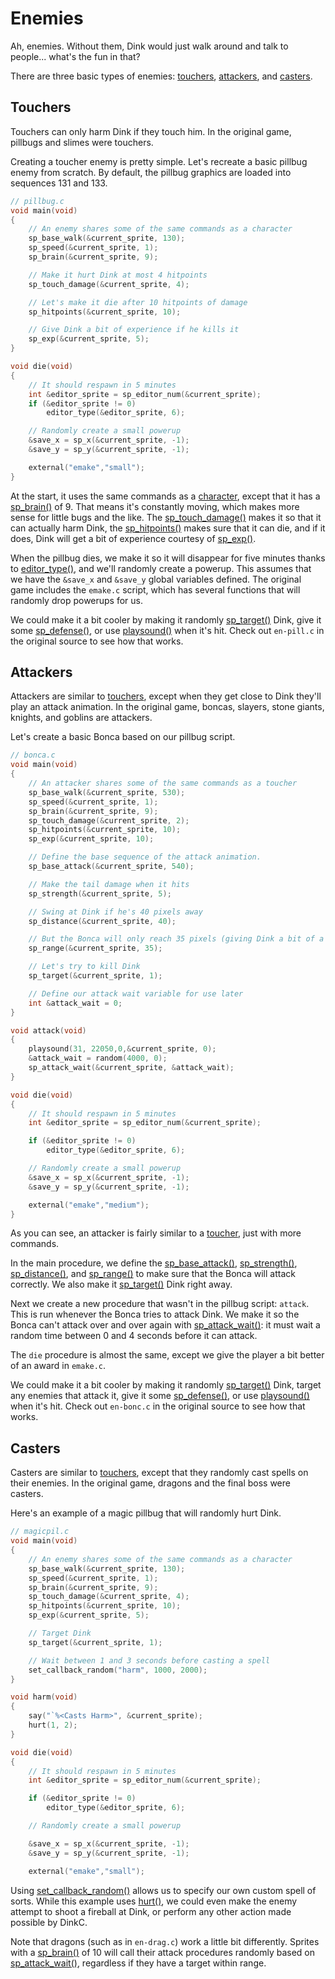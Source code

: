 # Enemies

Ah, enemies. Without them, Dink would just walk around and talk to people... what's the fun in that?

There are three basic types of enemies: [touchers](#touchers), [attackers](#attackers), and [casters](#casters).

## Touchers

Touchers can only harm Dink if they touch him. In the original game, pillbugs and slimes were touchers.

Creating a toucher enemy is pretty simple. Let's recreate a basic pillbug enemy from scratch. By default, the pillbug graphics are loaded into sequences 131 and 133.

```c
// pillbug.c
void main(void)
{
    // An enemy shares some of the same commands as a character
    sp_base_walk(&current_sprite, 130);
    sp_speed(&current_sprite, 1);
    sp_brain(&current_sprite, 9);

    // Make it hurt Dink at most 4 hitpoints
    sp_touch_damage(&current_sprite, 4);

    // Let's make it die after 10 hitpoints of damage
    sp_hitpoints(&current_sprite, 10);

    // Give Dink a bit of experience if he kills it
    sp_exp(&current_sprite, 5);
}

void die(void)
{
    // It should respawn in 5 minutes
    int &editor_sprite = sp_editor_num(&current_sprite);
    if (&editor_sprite != 0)
        editor_type(&editor_sprite, 6);

    // Randomly create a small powerup
    &save_x = sp_x(&current_sprite, -1);
    &save_y = sp_y(&current_sprite, -1);

    external("emake","small");
}
```

At the start, it uses the same commands as a [character](./npc.md), except that it has a [sp_brain()](../functions/sp-brain.md) of 9. That means it's constantly moving, which makes more sense for little bugs and the like. The [sp_touch_damage()](../functions/sp-touch-damage.md) makes it so that it can actually harm Dink, the [sp_hitpoints()](../functions/sp-hitpoints.md) makes sure that it can die, and if it does, Dink will get a bit of experience courtesy of [sp_exp()](../functions/sp-exp.md).

When the pillbug dies, we make it so it will disappear for five minutes thanks to [editor_type()](../functions/editor-type.md), and we'll randomly create a powerup. This assumes that we have the `&save_x` and `&save_y` global variables defined. The original game includes the `emake.c` script, which has several functions that will randomly drop powerups for us.

We could make it a bit cooler by making it randomly [sp_target()](../functions/sp-target.md) Dink, give it some [sp_defense()](../functions/sp-defense.md), or use [playsound()](../functions/playsound.md) when it's hit. Check out `en-pill.c` in the original source to see how that works.

## Attackers

Attackers are similar to [touchers](#touchers), except when they get close to Dink they'll play an attack animation. In the original game, boncas, slayers, stone giants, knights, and goblins are attackers.

Let's create a basic Bonca based on our pillbug script.

```c
// bonca.c
void main(void)
{
    // An attacker shares some of the same commands as a toucher
    sp_base_walk(&current_sprite, 530);
    sp_speed(&current_sprite, 1);
    sp_brain(&current_sprite, 9);
    sp_touch_damage(&current_sprite, 2);
    sp_hitpoints(&current_sprite, 10);
    sp_exp(&current_sprite, 10);

    // Define the base sequence of the attack animation.
    sp_base_attack(&current_sprite, 540);

    // Make the tail damage when it hits
    sp_strength(&current_sprite, 5);

    // Swing at Dink if he's 40 pixels away
    sp_distance(&current_sprite, 40);

    // But the Bonca will only reach 35 pixels (giving Dink a bit of a chance)
    sp_range(&current_sprite, 35);

    // Let's try to kill Dink
    sp_target(&current_sprite, 1);

    // Define our attack wait variable for use later
    int &attack_wait = 0;
}

void attack(void)
{
    playsound(31, 22050,0,&current_sprite, 0);
    &attack_wait = random(4000, 0);
    sp_attack_wait(&current_sprite, &attack_wait);
} 

void die(void)
{
    // It should respawn in 5 minutes
    int &editor_sprite = sp_editor_num(&current_sprite);

    if (&editor_sprite != 0)
        editor_type(&editor_sprite, 6);

    // Randomly create a small powerup
    &save_x = sp_x(&current_sprite, -1);
    &save_y = sp_y(&current_sprite, -1);

    external("emake","medium");
}
```

As you can see, an attacker is fairly similar to a [toucher](#touchers), just with more commands.

In the main procedure, we define the [sp_base_attack()](../functions/sp-base-attack.md), [sp_strength()](../functions/sp-strength.md), [sp_distance()](../functions/sp-distance.md), and [sp_range()](../functions/sp-range.md) to make sure that the Bonca will attack correctly. We also make it [sp_target()](../functions/sp-target.md) Dink right away.

Next we create a new procedure that wasn't in the pillbug script: `attack`. This is run whenever the Bonca tries to attack Dink. We make it so the Bonca can't attack over and over again with [sp_attack_wait()](../functions/sp-attack-wait.md): it must wait a random time between 0 and 4 seconds before it can attack.

The `die` procedure is almost the same, except we give the player a bit better of an award in `emake.c`.

We could make it a bit cooler by making it randomly [sp_target()](../functions/sp-target.md) Dink, target any enemies that attack it, give it some [sp_defense()](../functions/sp-defense.md), or use [playsound()](../functions/playsound.md) when it's hit. Check out `en-bonc.c` in the original source to see how that works.

## Casters

Casters are similar to [touchers](#touchers), except that they randomly cast spells on their enemies. In the original game, dragons and the final boss were casters.

Here's an example of a magic pillbug that will randomly hurt Dink.

```c
// magicpil.c
void main(void)
{
    // An enemy shares some of the same commands as a character
    sp_base_walk(&current_sprite, 130);
    sp_speed(&current_sprite, 1);
    sp_brain(&current_sprite, 9);
    sp_touch_damage(&current_sprite, 4);
    sp_hitpoints(&current_sprite, 10);
    sp_exp(&current_sprite, 5);

    // Target Dink
    sp_target(&current_sprite, 1);

    // Wait between 1 and 3 seconds before casting a spell
    set_callback_random("harm", 1000, 2000);
}

void harm(void)
{
    say("`%<Casts Harm>", &current_sprite);
    hurt(1, 2);
}

void die(void)
{
    // It should respawn in 5 minutes
    int &editor_sprite = sp_editor_num(&current_sprite);

    if (&editor_sprite != 0)
        editor_type(&editor_sprite, 6);

    // Randomly create a small powerup

    &save_x = sp_x(&current_sprite, -1);
    &save_y = sp_y(&current_sprite, -1);

    external("emake","small");
```

Using [set_callback_random()](../functions/set-callback-random.md) allows us to specify our own custom spell of sorts. While this example uses [hurt()](../functions/hurt.md), we could even make the enemy attempt to shoot a fireball at Dink, or perform any other action made possible by DinkC.

Note that dragons (such as in `en-drag.c`) work a little bit differently. Sprites with a [sp_brain()](../functions/sp-brain.md) of 10 will call their attack procedures randomly based on [sp_attack_wait()](../functions/sp-attack-wait.md), regardless if they have a target within range.
